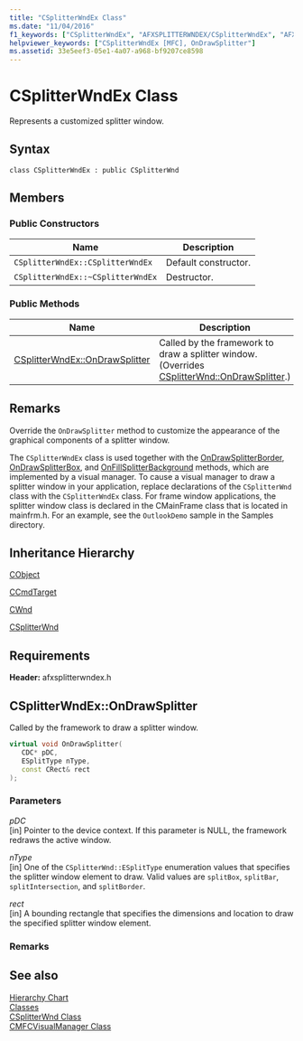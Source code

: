 ```yaml
---
title: "CSplitterWndEx Class"
ms.date: "11/04/2016"
f1_keywords: ["CSplitterWndEx", "AFXSPLITTERWNDEX/CSplitterWndEx", "AFXSPLITTERWNDEX/CSplitterWndEx::OnDrawSplitter"]
helpviewer_keywords: ["CSplitterWndEx [MFC], OnDrawSplitter"]
ms.assetid: 33e5eef3-05e1-4a07-a968-bf9207ce8598
---
```

# CSplitterWndEx Class

Represents a customized splitter window.

## Syntax

```
class CSplitterWndEx : public CSplitterWnd
```

## Members

### Public Constructors

|Name|Description|
|----------|-----------------|
|`CSplitterWndEx::CSplitterWndEx`|Default constructor.|
|`CSplitterWndEx::~CSplitterWndEx`|Destructor.|

### Public Methods

|Name|Description|
|----------|-----------------|
|[CSplitterWndEx::OnDrawSplitter](#ondrawsplitter)|Called by the framework to draw a splitter window. (Overrides [CSplitterWnd::OnDrawSplitter](csplitterwnd-class.md#ondrawsplitter).)|

## Remarks

Override the `OnDrawSplitter` method to customize the appearance of the graphical components of a splitter window.

The `CSplitterWndEx` class is used together with the [OnDrawSplitterBorder](cmfcvisualmanager-class.md#ondrawsplitterborder), [OnDrawSplitterBox](cmfcvisualmanager-class.md#ondrawsplitterbox), and [OnFillSplitterBackground](cmfcvisualmanager-class.md#onfillsplitterbackground) methods, which are implemented by a visual manager. To cause a visual manager to draw a splitter window in your application, replace declarations of the `CSplitterWnd` class with the `CSplitterWndEx` class. For frame window applications, the splitter window class is declared in the CMainFrame class that is located in mainfrm.h. For an example, see the `OutlookDemo` sample in the Samples directory.

## Inheritance Hierarchy

[CObject](cobject-class.md)

[CCmdTarget](ccmdtarget-class.md)

[CWnd](cwnd-class.md)

[CSplitterWnd](csplitterwnd-class.md)

## Requirements

**Header:** afxsplitterwndex.h

## <a name="ondrawsplitter"></a> CSplitterWndEx::OnDrawSplitter

Called by the framework to draw a splitter window.

```cpp
virtual void OnDrawSplitter(
   CDC* pDC,
   ESplitType nType,
   const CRect& rect
);
```

### Parameters

*pDC*<br/>
[in] Pointer to the device context. If this parameter is NULL, the framework redraws the active window.

*nType*<br/>
[in] One of the `CSplitterWnd::ESplitType` enumeration values that specifies the splitter window element to draw. Valid values are `splitBox`, `splitBar`, `splitIntersection`, and `splitBorder`.

*rect*<br/>
[in] A bounding rectangle that specifies the dimensions and location to draw the specified splitter window element.

### Remarks

## See also

[Hierarchy Chart](../hierarchy-chart.md)<br/>
[Classes](mfc-classes.md)<br/>
[CSplitterWnd Class](csplitterwnd-class.md)<br/>
[CMFCVisualManager Class](cmfcvisualmanager-class.md)
